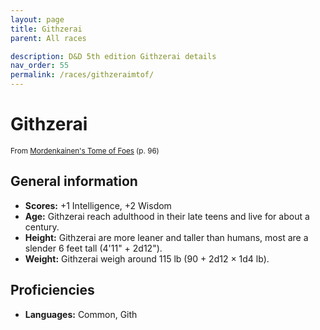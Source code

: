 ```yaml
---
layout: page
title: Githzerai
parent: All races

description: D&D 5th edition Githzerai details
nav_order: 55
permalink: /races/githzeraimtof/
---
```


# Githzerai

<small>From <a target="_blank" href="https://dnd.wizards.com/products/tabletop-games/rpg-products/mordenkainens-tome-foes">Mordenkainen's Tome of Foes</a> (p. 96)</small>

## General information

- **Scores:** +1 Intelligence, +2 Wisdom
- **Age:** Githzerai reach adulthood in their late teens and live for about a century.
- **Height:** Githzerai are more leaner and taller than humans, most are a slender 6 feet tall (4'11" + 2d12").
- **Weight:** Githzerai weigh around 115 lb (90 + 2d12 × 1d4 lb).

## Proficiencies

- **Languages:** Common, Gith